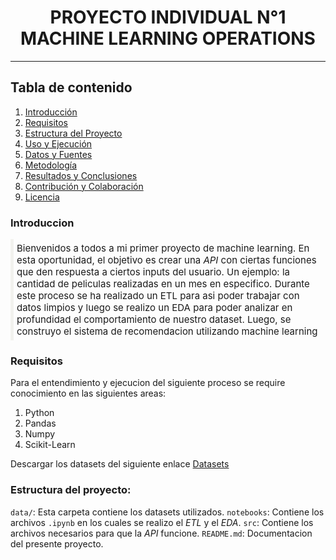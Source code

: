 # <div style="text-align:center">PROYECTO INDIVIDUAL N°1 MACHINE LEARNING OPERATIONS
<HR>

## Tabla de contenido
1. [Introducción](#introducción)
2. [Requisitos](#requisitos)
3. [Estructura del Proyecto](#estructura-del-proyecto)
4. [Uso y Ejecución](#uso-y-ejecución)
5. [Datos y Fuentes](#datos-y-fuentes)
6. [Metodología](#metodología)
7. [Resultados y Conclusiones](#resultados-y-conclusiones)
8. [Contribución y Colaboración](#contribución-y-colaboración)
9. [Licencia](#licencia)

<hb>

### Introduccion 
<p style="border-left:5px solid rgba(150, 150, 105, 0.1);padding:5px;font-size:15px">Bienvenidos a todos a mi primer proyecto de machine learning. En esta oportunidad, el objetivo es crear una <i>API</i> con ciertas funciones que den respuesta a ciertos inputs del usuario. Un ejemplo: la cantidad de peliculas realizadas en un mes en especifico. Durante este proceso se ha realizado un ETL para asi poder trabajar con datos limpios y luego se realizo un EDA para poder analizar en profundidad el comportamiento de nuestro dataset. Luego, se construyo el sistema de recomendacion utilizando machine learning </p>

### Requisitos
<p>Para el entendimiento y ejecucion del siguiente proceso se require conocimiento en las siguientes areas:</p>

1) Python
2) Pandas
3) Numpy
4) Scikit-Learn


<p>Descargar los datasets del siguiente enlace <a href="https://drive.google.com/drive/folders/1VuwQ5M1JQ_VugOIa7mo8ET66eOhLpjsQ?usp=sharing"> Datasets</a></p>


### Estructura del proyecto:
`data/`: Esta carpeta contiene los datasets utilizados.
`notebooks`: Contiene los archivos `.ipynb` en los cuales se realizo el <i>ETL</i> y el <i>EDA</i>.
`src`: Contiene los archivos necesarios para que la <i>API</i> funcione.
`README.md`: Documentacion del presente proyecto.


###


